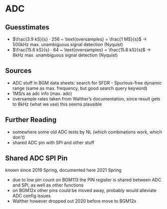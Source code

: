 # ADC

## Guesstimates

- $\frac{3.9 kS}{s} · 256 ~ \text{oversamples} = \frac{1 MS}{s}$ → 500kHz max. unambiguous signal detection (Nyquist)
- $\frac{15.6 kS}{s} · 64 ~ \text{oversamples} = \frac{15.6 kS}{s}$ → 8kHz max. unambiguous signal detection (Nyquist)

## Sources

- ADC stuff in BGM data sheets: search for SFDR - Spurious-free dynamic range (same as max. frequency, but good search query keyword)
- 1MS/s as adc info (max. adc)
- oversample rates taken from Walther’s documentation, since result gets to 8kHz (what we use) this seems plausible

## Further Reading

- somewhere some old ADC tests by NL (which combinations work, which don't)
- shared ADC pin with SPI and other stuff

## Shared ADC SPI Pin

known since 2019 Spring, documented here 2021 Spring

- due to low pin count on BGM113 the PIN register is shared between ADC and SPI, as well as other functions
- on BGM12x other pins could be moved away, probably would alleviate ADC config issues
- Walther however dropped out 2020 before move to BGM12x
